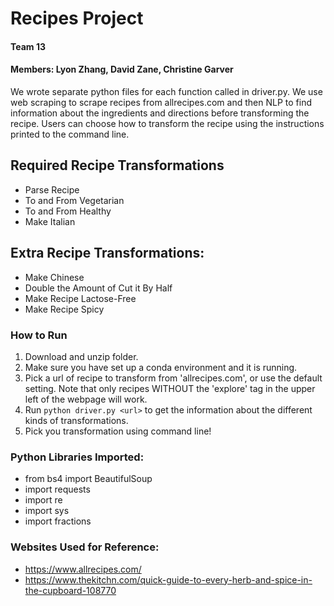 # Recipes Project
#### Team 13
#### Members: Lyon Zhang, David Zane, Christine Garver

We wrote separate python files for each function called in driver.py. We use web scraping to scrape recipes from allrecipes.com and then NLP to find information about the ingredients and directions before transforming the recipe. Users can choose how to transform the recipe using the instructions printed to the command line.

## Required Recipe Transformations
- Parse Recipe
- To and From Vegetarian
- To and From Healthy
- Make Italian

## Extra Recipe Transformations:
- Make Chinese
- Double the Amount of Cut it By Half
- Make Recipe Lactose-Free
- Make Recipe Spicy

### How to Run
1. Download and unzip folder.
2. Make sure you have set up a conda environment and it is running.
3. Pick a url of recipe to transform from 'allrecipes.com', or use the default setting. Note that only recipes WITHOUT the 'explore' tag in the upper left of the webpage will work.
4. Run `python driver.py <url>` to get the information about the different kinds of transformations.
5. Pick you transformation using command line!

### Python Libraries Imported:
- from bs4 import BeautifulSoup
- import requests
- import re
- import sys
- import fractions

### Websites Used for Reference:
- https://www.allrecipes.com/
- https://www.thekitchn.com/quick-guide-to-every-herb-and-spice-in-the-cupboard-108770
